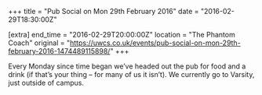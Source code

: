 +++
title = "Pub Social on Mon 29th February 2016"
date = "2016-02-29T18:30:00Z"

[extra]
end_time = "2016-02-29T20:00:00Z"
location = "The Phantom Coach"
original = "https://uwcs.co.uk/events/pub-social-on-mon-29th-february-2016-1474489115898/"
+++

Every Monday since time began we’ve headed out the pub for food and a drink (if that’s your thing – for many of us it isn’t). We currently go to Varsity, just outside of campus.

